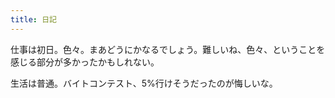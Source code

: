 ```yaml
---
title: 日記
---
```


仕事は初日。色々。まあどうにかなるでしょう。難しいね、色々、ということを感じる部分が多かったかもしれない。

生活は普通。バイトコンテスト、5%行けそうだったのが悔しいな。